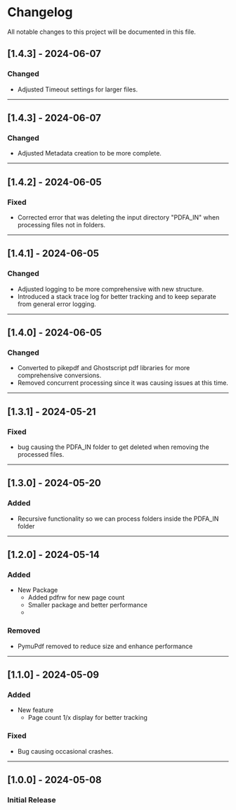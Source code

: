# Changelog
All notable changes to this project will be documented in this file.

## [1.4.3] - 2024-06-07
### Changed
  - Adjusted Timeout settings for larger files.

---

## [1.4.3] - 2024-06-07
### Changed
  - Adjusted Metadata creation to be more complete.

---

## [1.4.2] - 2024-06-05
### Fixed
  - Corrected error that was deleting the input directory "PDFA_IN" when processing files not in folders.

---

## [1.4.1] - 2024-06-05
### Changed
  - Adjusted logging to be more comprehensive with new structure.
  - Introduced a stack trace log for better tracking and to keep separate from general error logging.

---

## [1.4.0] - 2024-06-05
### Changed
  - Converted to pikepdf and Ghostscript pdf libraries for more comprehensive conversions.
  - Removed concurrent processing since it was causing issues at this time.

---

## [1.3.1] - 2024-05-21
### Fixed
  - bug causing the PDFA_IN folder to get deleted when removing the processed files.

---

## [1.3.0] - 2024-05-20
### Added
  - Recursive functionality so we can process folders inside the PDFA_IN folder

---

## [1.2.0] - 2024-05-14
### Added
  - New Package
    - Added pdfrw for new page count
    - Smaller package and better performance
    - 
### Removed
  - PymuPdf removed to reduce size and enhance performance

---

## [1.1.0] - 2024-05-09
### Added
- New feature
  - Page count 1/x display for better tracking

### Fixed
- Bug causing occasional crashes. 

---

## [1.0.0] - 2024-05-08
### Initial Release 